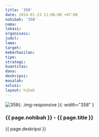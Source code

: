 ```yaml
---
title: '358'
date: 2014-01-23 11:08:00 +07:00
nohibah: '358'
nama:
lokasi:
organisasi:
judul:
lama:
target:
keberhasilan:
tipe:
strategi:
kuantitas:
dana:
deskripsi:
masalah:
solusi:
layout: hibah
---
```


![358](/static/img/hibahcms/358.png){: .img-responsive }{: width="358" }

### {{ page.nohibah }} - {{ page.title }}

{{ page.deskripsi }}
